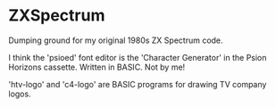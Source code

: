 # ZXSpectrum
Dumping ground for my original 1980s ZX Spectrum code.

I think the 'psioed' font editor is the 'Character Generator' in the Psion Horizons cassette. Written in BASIC. Not by me!

'htv-logo' and 'c4-logo' are BASIC programs for drawing TV company logos.

